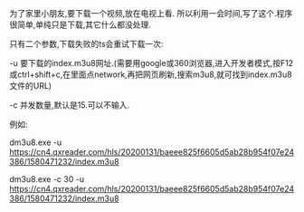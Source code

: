 为了家里小朋友,要下载一个视频,放在电视上看.
所以利用一会时间,写了这个.程序很简单,单纯只是下载,其它什么都没处理.

只有二个参数,下载失败的ts会重试下载一次:

-u 要下载的index.m3u8网址.(需要用google或360浏览器,进入开发者模式,按F12或ctrl+shift+c,在里面点network,再把网页刷新,搜索m3u8,就可找到index.m3u8文件的URL)

-c 并发数量,默认是15.可以不输入.

例如:

dm3u8.exe -u https://cn4.qxreader.com/hls/20200131/baeee825f6605d5ab28b954f07e24386/1580471232/index.m3u8

dm3u8.exe -c 30 -u https://cn4.qxreader.com/hls/20200131/baeee825f6605d5ab28b954f07e24386/1580471232/index.m3u8
